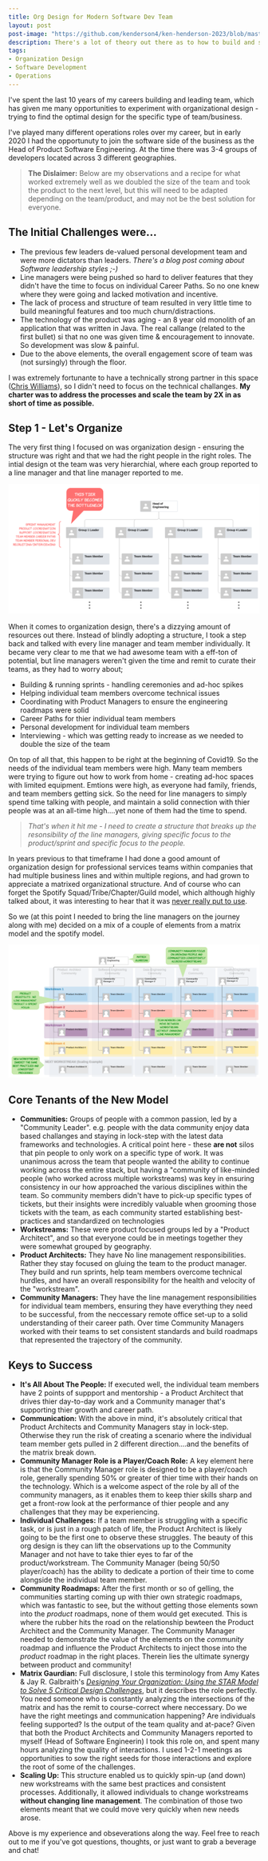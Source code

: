 ```yaml
---
title: Org Design for Modern Software Dev Team
layout: post
post-image: "https://github.com/kenderson4/ken-henderson-2023/blob/master/assets/images/people-are-the-focus.png"
description: There's a lot of theory out there as to how to build and structure a software development team. I'm sharing a view (the culmination of my experiences over the past 15 years) which I've recently had the opportunity to test.....and it worked really well! 
tags:
- Organization Design
- Software Development
- Operations
---
```


I've spent the last 10 years of my careers building and leading team, which has given me many opportunities to experiment with organizational design - trying to find the optimal design for the specific type of team/business.

I've played many different operations roles over my career, but in early 2020 I had the opportunuty to join the software side of the business as the Head of Product Software Engineering. At the time there was 3-4 groups of developers located across 3 different geographies. 

>**The Dislaimer:** Below are my observations and a recipe for what worked extremely well as we doubled the size of the team and took the product to the next level, but this will need to be adapted depending on the team/product, and may not be the best solution for everyone.

## The Initial Challenges were...
- The previous few leaders de-valued personal development team and were more dictators than leaders. *There's a blog post coming about Software leadership styles ;-)*
- Line managers were being pushed so hard to deliver features that they didn't have the time to focus on individual Career Paths. So no one knew where they were going and lacked motivation and incentive.
- The lack of process and structure of team resulted in very little time to build meaningful features and too much churn/distractions.
- The technology of the product was aging - an 8 year old monolith of an application that was written in Java. The real callange (related to the first bullet) si that no one was given time & encouragement to innovate. So development was slow & painful.
- Due to the above elements, the overall engagement score of team was (not sursingly) through the floor.
 
I was extremely fortunante to have a technically strong partner in this space ([Chris Williams](https://www.voodootikigod.com/)), so I didn't need to focus on the technical challanges. **My charter was to address the processes and scale the team by 2X in as short of time as possible.**

## Step 1 - Let's Organize
The very first thing I focused on was organization design - ensuring the structure was right and that we had the right people in the right roles. The intial design ot the team was very hierarchial, where each group reported to a line manager and that line manager reported to me.

![Traditional Team Hierarchy](https://github.com/kenderson4/ken-henderson-2023/blob/master/assets/images/traditional-hierarchy-example.png)

When it comes to organization design, there's a dizzying amount of resources out there. Instead of blindly adopting a structure, I took a step back and talked with every line manager and team member individually. It became very clear to me that we had awesome team with a eff-ton of potential, but line managers weren't given the time and remit to curate their teams, as they had to worry about;
- Building & running sprints - handling ceremonies and ad-hoc spikes
- Helping individual team members overcome technical issues
- Coordinating with Product Managers to ensure the engineering roadmaps were solid
- Career Paths for thier individual team members
- Personal development for individual team members
- Interviewing - which was getting ready to increase as we needed to double the size of the team

On top of all that, this happen to be right at the beginning of Covid19. So the needs of the individual team members were high. Many team members were trying to figure out how to work from home - creating ad-hoc spaces with limited equipment. Emtions were high, as everyone had family, friends, and team members getting sick. So the need for line managers to simply spend time talking with people, and maintain a solid connection with thier people was at an all-time high....yet none of them had the time to spend.

>*That's when it hit me - I need to create a structure that breaks up the resonsibility of the line managers, giving specific focus to the product/sprint and specific focus to the people.* 

In years previous to that timeframe I had done a good amount of organization design for professional services teams within companies that had multiple business lines and within multiple regions, and had grown to appreciate a matrixed organizational structure. And of course who can forget the Spotify Squad/Tribe/Chapter/Guild model, which although highly talked about, it was interesting to hear that it was [never really put to use](https://www.jeremiahlee.com/posts/failed-squad-goals/).

So we (at this point I needed to bring the line managers on the journey along with me) decided on a mix of a couple of elements from a matrix model and the spotify model.

![Our New Model](https://github.com/kenderson4/ken-henderson-2023/blob/master/assets/images/matrixed-software-team-example.png)

## Core Tenants of the New Model
- **Communities:** Groups of people with a common passion, led by a "Community Leader". e.g. people with the data community enjoy data based challanges and staying in lock-step with the latest data frameworks and technologies. A critical point here - these **are not** silos that pin people to only work on a specific type of work. It was unanimous across the team that people wanted the ability to continue working across the entire stack, but having a "community of like-minded people (who worked across multiple workstreams) was key in ensuring consistency in our how approached the various disciplines within the team. So community members didn't have to pick-up specific types of tickets, but their insights were incredibly valuable when grooming those tickets with the team, as each community started establishing best-practices and standardized on technologies
- **Workstreams:** These were product focused groups led by a "Product Architect", and so that everyone could be in meetings together they were somewhat grouped by geography.
- **Product Architects:** They have No line management responsibilities. Rather they stay focused on gluing the team to the product manager. They build and run sprints, help team members overcome technical hurdles, and have an overall responsibility for the health and velocity of the "workstream".
- **Community Managers:** They have the line management responsibilities for individual team members, ensuring they have everything they need to be successful, from the neccessary remote office set-up to a solid understanding of their career path. Over time Community Managers worked with their teams to set consistent standards and build roadmaps that represented the trajectory of the community. 

## Keys to Success
- **It's All About The People:** If executed well, the individual team members have 2 points of suppport and mentorship - a Product Architect that drives thier day-to-day work and a Community manager that's supporting thier growth and career path.
- **Communication:** With the above in mind, it's absolutely critical that Product Architects and Community Managers stay in lock-step. Otherwise they run the risk of creating a scenario where the individual team member gets pulled in 2 different direction....and the benefits of the matrix break down.
- **Community Manager Role is a Player/Coach Role:** A key element here is that the Community Manager role is designed to be a player/coach role, generally spending 50% or greater of thier time with their hands on the technology. Which is a welcome aspect of the role by all of the community managers, as it enables them to keep thier skills sharp and get a front-row look at the performance of thier people and any challenges that they may be experiencing.
- **Individual Challenges:** If a team member is struggling with a specific task, or is just in a rough patch of life, the Product Architect is likely going to be the first one to observe these struggles. The beauty of this org design is they can lift the observations up to the Community Manager and not have to take thier eyes to far of the product/workstream. The Community Manager (being 50/50 player/coach) has the ability to dedicate a portion of their time to come alongside the individual team member.
- **Community Roadmaps:** After the first month or so of gelling, the communities starting coming up with thier own strategic roadmaps, which was fantastic to see, but the without getting those elements sown into the *product* roadmaps, none of them would get executed. This is where the rubber hits the road on the relationship bewteen the Product Architect and the Community Manager. The Community Manager needed to demonstrate the value of the elements on the *community* roadmap and influence the Product Architects to inject those into the *product* roadmap in the right places. Therein lies the ultimate synergy between product and community!
- **Matrix Gaurdian:** Full disclosure, I stole this terminology from Amy Kates & Jay R. Galbraith's [*Designing Your Organization: Using the STAR Model to Solve 5 Critical Design Challenges*](https://www.amazon.com/Designing-Your-Organization-Critical-Challenges/dp/0787994944), but it describes the role perfectly. You need someone who is constantly analyzing the intersections of the matrix and has the remit to course-correct where neccessary. Do we have the right meetings and communication happening? Are individuals feeling supported? Is the output of the team quality and at-pace? Given that both the Product Architects and Community Managers reported to myself (Head of Software Engineerin) I took this role on, and spent many hours analyzing the quality of interactions. I used 1-2-1 meetings as opportunities to sow the right seeds for those interactions and explore the root of some of the challenges. 
- **Scaling Up:** This structure enabled us to quickly spin-up (and down) new workstreams with the same best practices and consistent processes. Additionally, it allowed individuals to change workstreams **without changing line management**. The combination of those two elements meant that we could move very quickly when new needs arose.

Above is my experience and obseverations along the way. Feel free to reach out to me if you've got questions, thoughts, or just want to grab a beverage and chat!
